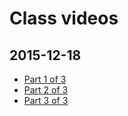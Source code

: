 # Class videos
## 2015-12-18
- [Part 1 of 3](https://youtu.be/-UBZvvXPlf4)
- [Part 2 of 3](https://youtu.be/3humaqPPVNs)
- [Part 3 of 3](https://youtu.be/lJr-BwVh0zo)
